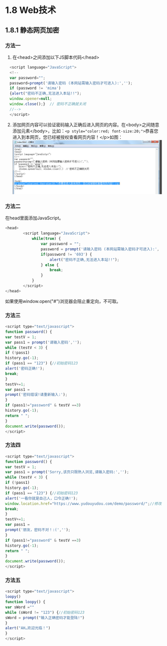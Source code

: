 # 1.8 Web技术

## 1.8.1 静态网页加密
### 方法一
1. 在\<head>之间添加以下JS脚本代码\</head>

```javascript
  <script language="JavaScript">
  <!--
  var password="";
  password=prompt('请输入密码 (本网站需输入密码才可进入):','');
  if (password != 'mima')   
  {alert("密码不正确,无法进入本站!!");    
  window.opener=null; 
  window.close();}  // 密码不正确就关闭
  //-->
  </script>
```
2. 添加网页内容可以验证密码输入正确后进入网页的内容。在\<body>之间随意添加元素\</body>，比如：`<p style="color:red; font-size:20;">`恭喜您进入到本网页，您已经被授权查看网页内容！\</p>如图：![](..\img\chapter01\1.8_jsjm3.jpg)


### 方法二
在head里面添加JavaScript。

```javascript
<head>
		<script language="JavaScript">
			while(true) {
				var password = "";
				password = prompt('请输入密码 (本网站需输入密码才可进入):', '');
				if(password != '693') {
					alert("密码不正确,无法进入本站!!");
				} else {
					break;
				}
			}
		</script>
</head>
```
如果使用window.open("#")浏览器会阻止重定向，不可取。

### 方法三

```javascript
<script type="text/javascript">
function password() {
var testV = 1;
var pass1 = prompt('请输入密码','');
while (testV < 3) {
if (!pass1)
history.go(-1);
if (pass1 == "123") {//初始密码123
alert('密码正确!');
break;
}
testV+=1;
var pass1 =
prompt('密码错误!请重新输入:');
}
if (pass1!="password" & testV ==3)
history.go(-1);
return " ";
}
document.write(password());
</script>
```

### 方法四

```javascript
<script type="text/javascript">
function password() {
var testV = 1;
var pass1 = prompt('Sorry,该页只限熟人浏览,请输入密码:','');
while (testV < 3) {
if (!pass1)
history.go(-1);
if (pass1 == "123") {//初始密码123
alert('一看你就是自己人，口令正确!');
window.location.href="https://www.yudouyudou.com/demo/password/";//修改需要密码认证的网页
break;
}
testV+=1;
var pass1 =
prompt('朋友，密码不对！:(','');
}
if (pass1!="password" & testV ==3)
history.go(-1);
return " ";
}
document.write(password());
</script>
```

### 方法五

```javascript
<script type="text/javascript">
loopy()
function loopy() {
var sWord =""
while (sWord != "123") {//初始密码123
sWord = prompt("输入正确密码才能登陆!")
}
alert("AH…欢迎光临！")
}
</script>
```